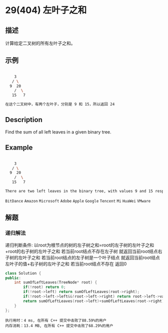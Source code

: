 # 29(404)  左叶子之和
## 描述

计算给定二叉树的所有左叶子之和。

## 示例

```bash

    3
   / \
  9  20
    /  \
   15   7

在这个二叉树中，有两个左叶子，分别是 9 和 15，所以返回 24

``` 

## Description

Find the sum of all left leaves in a given binary tree.

## Example

```bash

    3
   / \
  9  20
    /  \
   15   7

There are two left leaves in the binary tree, with values 9 and 15 respectively. Return 24.

```

`BitDance` `Amazon` `Microsoft` `Adobe` `Apple` `Google` `Tencent` `Mi` `HuaWei` `VMware`

## 解题

### 递归解法

递归判断条件:
 以root为根节点的树的左子树之和=root的左子树的左叶子之和+root的右子树的左叶子之和
 若当前root结点不存在左子树 就返回当前root结点右子树的左叶子之和
 若当前root结点的左子树是一个叶子结点 就返回当前root结点左叶子的值+右子树的左叶子之和
 若当前root结点不存在 返回0
```c++
class Solution {
public:
    int sumOfLeftLeaves(TreeNode* root) {
        if(!root) return 0;
        if(!root->left) return sumOfLeftLeaves(root->right);
        if(!root->left->left&&!root->left->right) return root->left->val+sumOfLeftLeaves(root->right);
        return sumOfLeftLeaves(root->left)+sumOfLeftLeaves(root->right);
    }
};
```

```
执行用时：4 ms, 在所有 C++ 提交中击败了88.59%的用户
内存消耗：13.4 MB, 在所有 C++ 提交中击败了68.29%的用户
```
